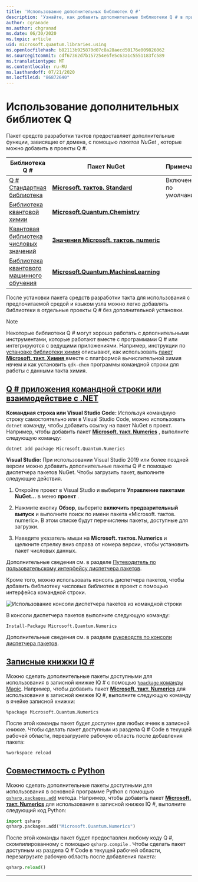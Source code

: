 ```yaml
---
title: 'Использование дополнительных библиотек Q #'
description: 'Узнайте, как добавить дополнительные библиотеки Q # в приложения такта.'
author: cgranade
ms.author: chgranad
ms.date: 06/30/2020
ms.topic: article
uid: microsoft.quantum.libraries.using
ms.openlocfilehash: b82113b925870d07c8a28aecd50176e009826062
ms.sourcegitcommit: cdf67362d7b157254e6fe5c63a1c5551183fc589
ms.translationtype: MT
ms.contentlocale: ru-RU
ms.lasthandoff: 07/21/2020
ms.locfileid: "86872640"
---
```

# <a name="using-additional-q-libraries"></a>Использование дополнительных библиотек Q #

Пакет средств разработки тактов предоставляет дополнительные функции, зависящие от домена, с помощью _пакетов NuGet_ , которые можно добавить в проекты Q #.

| Библиотека Q #  | Пакет NuGet | Примечания |
|---------|---------|--------|
| [Q # Стандартная библиотека](xref:microsoft.quantum.libraries.standard.intro) | [**Microsoft. тактов. Standard**](https://www.nuget.org/packages/Microsoft.Quantum.Standard) | Включено по умолчанию |
| [Библиотека квантовой химии](xref:microsoft.quantum.chemistry.concepts.intro) | [**Microsoft.Quantum.Chemistry**](https://www.nuget.org/packages/Microsoft.Quantum.Chemistry) | |
| [Квантовая библиотека числовых значений](xref:microsoft.quantum.numerics.intro) | [**Значения Microsoft. тактов. numeric**](https://www.nuget.org/packages/Microsoft.Quantum.Numerics) | |
| [Библиотека квантового машинного обучения](xref:microsoft.quantum.libraries.machine-learning.intro) | [**Microsoft.Quantum.MachineLearning**](https://www.nuget.org/packages/Microsoft.Quantum.MachineLearning) | |

После установки пакета средств разработки такта для использования с предпочитаемой средой и языком узла можно легко добавлять библиотеки в отдельные проекты Q # без дополнительной установки.

> [!NOTE]
> Некоторые библиотеки Q # могут хорошо работать с дополнительными инструментами, которые работают вместе с программами Q # или интегрируются с ведущими приложениями.
> Например, инструкции по [установке библиотеки химия](xref:microsoft.quantum.chemistry.concepts.installation) описывают, как использовать [пакет **Microsoft. такт. Химия** ](https://www.nuget.org/packages/Microsoft.Quantum.Chemistry) вместе с платформой вычислительной химия нвчем и как установить `qdk-chem` программы командной строки для работы с данными такта химия.

## <a name="q-command-line-applications-or-net-interopability"></a>[Q # приложения командной строки или взаимодействие с .NET](#tab/tabid-csproj)

**Командная строка или Visual Studio Code:** Используя командную строку самостоятельно или в Visual Studio Code, можно использовать `dotnet` команду, чтобы добавить ссылку на пакет NuGet в проект.
Например, чтобы добавить пакет [**Microsoft. такт. Numerics**](https://www.nuget.org/packages/Microsoft.Quantum.Numerics) , выполните следующую команду:

```dotnetcli
dotnet add package Microsoft.Quantum.Numerics
```

**Visual Studio:** При использовании Visual Studio 2019 или более поздней версии можно добавить дополнительные пакеты Q # с помощью диспетчера пакетов NuGet.
Чтобы загрузить пакет, выполните следующие действия. 
1. Откройте проект в Visual Studio и выберите **Управление пакетами NuGet...** в меню **проект** .

2. Нажмите кнопку **Обзор**, выберите **включить предварительный выпуск** и выполните поиск по имени пакета «Microsoft. тактов. numeric». В этом списке будут перечислены пакеты, доступные для загрузки.

3. Наведите указатель мыши на **Microsoft. тактов. Numerics** и щелкните стрелку вниз справа от номера версии, чтобы установить пакет числовых данных.

Дополнительные сведения см. в разделе [Путеводитель по пользовательскому интерфейсу диспетчера пакетов](https://docs.microsoft.com/nuget/tools/package-manager-ui).

Кроме того, можно использовать консоль диспетчера пакетов, чтобы добавить библиотеку числовых библиотек в проект с помощью интерфейса командной строки.

![Использование консоли диспетчера пакетов из командной строки](~/media/vs2017-nuget-console-menu.png)

В консоли диспетчера пакетов выполните следующую команду:

```
Install-Package Microsoft.Quantum.Numerics
```

Дополнительные сведения см. в разделе [руководств по консоли диспетчера пакетов](https://docs.microsoft.com/nuget/tools/package-manager-console).

## <a name="iq-notebooks"></a>[Записные книжки IQ #](#tab/tabid-notebook)

Можно сделать дополнительные пакеты доступными для использования в записной книжке IQ # с помощью [ `%package` команды Magic](xref:microsoft.quantum.iqsharp.magic-ref.package).
Например, чтобы добавить пакет [**Microsoft. такт. Numerics**](https://www.nuget.org/packages/Microsoft.Quantum.Numerics) для использования в записной книжке IQ #, выполните следующую команду в ячейке записной книжки:

```
%package Microsoft.Quantum.Numerics
```

После этой команды пакет будет доступен для любых ячеек в записной книжке.
Чтобы сделать пакет доступным из раздела Q # Code в текущей рабочей области, перезагрузите рабочую область после добавления пакета:

```
%workspace reload
```

## <a name="python-interoperability"></a>[Совместимость c Python](#tab/tabid-python)


Можно сделать дополнительные пакеты доступными для использования в основной программе Python с помощью [`qsharp.packages.add`](https://docs.microsoft.com/python/qsharp/qsharp.packages.packages) метода.
Например, чтобы добавить пакет [**Microsoft. такт. Numerics**](https://www.nuget.org/packages/Microsoft.Quantum.Numerics) для использования в записной книжке IQ #, выполните следующий код Python:

```python
import qsharp
qsharp.packages.add("Microsoft.Quantum.Numerics")
```

После этой команды пакет будет предоставлен любому коду Q #, скомпилированному с помощью `qsharp.compile` .
Чтобы сделать пакет доступным из раздела Q # Code в текущей рабочей области, перезагрузите рабочую область после добавления пакета:

```python
qsharp.reload()
```

***
